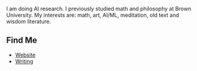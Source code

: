 I am doing AI research. I previously studied math and philosophy at Brown University. My interests are: math, art, AI/ML, meditation, old text and wisdom literature. 

## Find Me
- <a href="https://limjungyoon.com/">Website</a>
- <a href="https://jungyoonlim.substack.com/">Writing</a>
